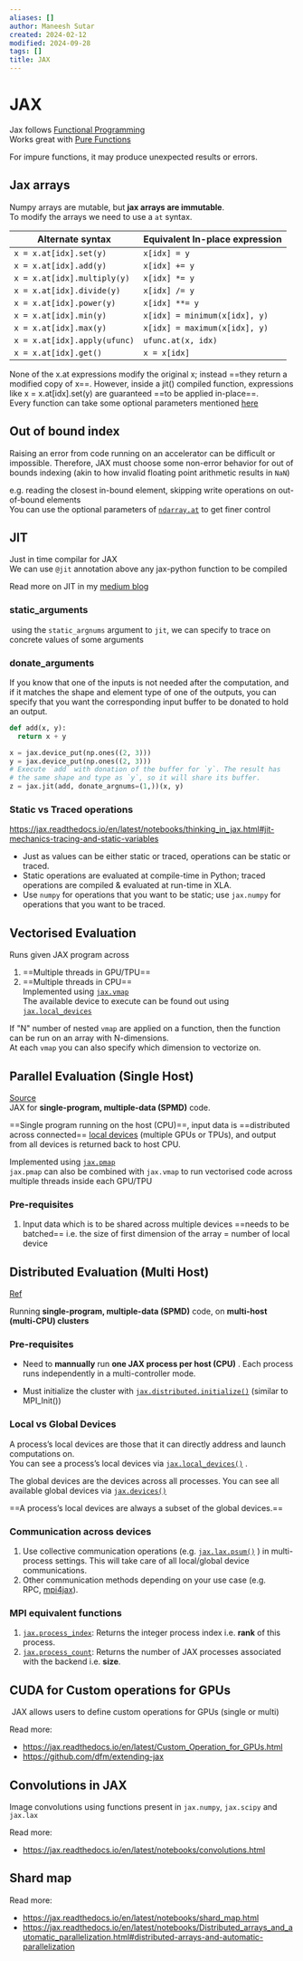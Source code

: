 ```yaml
---
aliases: []
author: Maneesh Sutar
created: 2024-02-12
modified: 2024-09-28
tags: []
title: JAX
---
```


# JAX

Jax follows [Functional Programming](../FunctionalProgramming/functional_programming.md)  
Works great with [Pure Functions](../FunctionalProgramming/pure_functions.md)

For impure functions, it may produce unexpected results or errors.

## Jax arrays

Numpy arrays are mutable, but **jax arrays are immutable**.  
To modify the arrays we need to use a `at` syntax.

|Alternate syntax|Equivalent In-place expression|
|----------------|------------------------------|
|`x = x.at[idx].set(y)`|`x[idx] = y`|
|`x = x.at[idx].add(y)`|`x[idx] += y`|
|`x = x.at[idx].multiply(y)`|`x[idx] *= y`|
|`x = x.at[idx].divide(y)`|`x[idx] /= y`|
|`x = x.at[idx].power(y)`|`x[idx] **= y`|
|`x = x.at[idx].min(y)`|`x[idx] = minimum(x[idx], y)`|
|`x = x.at[idx].max(y)`|`x[idx] = maximum(x[idx], y)`|
|`x = x.at[idx].apply(ufunc)`|`ufunc.at(x, idx)`|
|`x = x.at[idx].get()`|`x = x[idx]`|

None of the x.at expressions modify the original x; instead ==they return a modified copy of x==. However, inside a jit() compiled function, expressions like x = x.at\[idx\].set(y) are guaranteed ==to be applied in-place==.  
Every function can take some optional parameters mentioned [here](https://jax.readthedocs.io/en/latest/_autosummary/jax.numpy.ndarray.at.html)

## Out of bound index

Raising an error from code running on an accelerator can be difficult or impossible. Therefore, JAX must choose some non-error behavior for out of bounds indexing (akin to how invalid floating point arithmetic results in `NaN`)

e.g. reading the closest in-bound element, skipping write operations on out-of-bound elements  
You can use the optional parameters of [`ndarray.at`](https://jax.readthedocs.io/en/latest/_autosummary/jax.numpy.ndarray.at.html) to get finer control

## JIT

Just in time compilar for JAX  
We can use `@jit` annotation above any jax-python function to be compiled

Read more on JIT in my [medium blog](https://medium.com/e4r/feature-toggle-in-jax-109541290c68)

### static_arguments

 using the `static_argnums` argument to `jit`, we can specify to trace on concrete values of some arguments

### donate_arguments

If you know that one of the inputs is not needed after the computation, and if it matches the shape and element type of one of the outputs, you can specify that you want the corresponding input buffer to be donated to hold an output.

````py
def add(x, y):
  return x + y

x = jax.device_put(np.ones((2, 3)))
y = jax.device_put(np.ones((2, 3)))
# Execute `add` with donation of the buffer for `y`. The result has
# the same shape and type as `y`, so it will share its buffer.
z = jax.jit(add, donate_argnums=(1,))(x, y)
````

### Static vs Traced operations

<https://jax.readthedocs.io/en/latest/notebooks/thinking_in_jax.html#jit-mechanics-tracing-and-static-variables>

* Just as values can be either static or traced, operations can be static or traced.
* Static operations are evaluated at compile-time in Python; traced operations are compiled & evaluated at run-time in XLA.
* Use `numpy` for operations that you want to be static; use `jax.numpy` for operations that you want to be traced.

## Vectorised Evaluation

Runs given JAX program across

1. ==Multiple threads in GPU/TPU==
1. ==Multiple threads in CPU==  
   Implemented using [`jax.vmap`](https://jax.readthedocs.io/en/latest/_autosummary/jax.vmap.html)  
   The available device to execute can be found out using [`jax.local_devices`](https://jax.readthedocs.io/en/latest/_autosummary/jax.local_devices.html)

If "N" number of nested `vmap` are applied on a function, then the function can be run on an array with N-dimensions.  
At each `vmap` you can also specify which dimension to vectorize on.

## Parallel Evaluation (Single Host)

[Source](https://jax.readthedocs.io/en/latest/jax-101/06-parallelism.html)  
JAX for **single-program, multiple-data (SPMD)** code.

==Single program running on the host (CPU)==, input data is ==distributed across connected== [local devices](https://jax.readthedocs.io/en/latest/_autosummary/jax.local_devices.html) (multiple GPUs or TPUs), and output from all devices is returned back to host CPU.

Implemented using [`jax.pmap`](https://jax.readthedocs.io/en/latest/_autosummary/jax.pmap.html)  
`jax.pmap` can also be combined with `jax.vmap` to run vectorised code across multiple threads inside each GPU/TPU

### Pre-requisites

1. Input data which is to be shared across multiple devices ==needs to be batched== i.e. the size of first dimension of the array = number of local device

## Distributed Evaluation (Multi Host)

[Ref](https://jax.readthedocs.io/en/latest/multi_process.html)

Running **single-program, multiple-data (SPMD)** code, on **multi-host (multi-CPU) clusters**

### Pre-requisites

* Need to **mannually** run **one JAX process per host (CPU)** . Each process runs independently in a multi-controller mode.

* Must initialize the cluster with [`jax.distributed.initialize()`](https://jax.readthedocs.io/en/latest/_autosummary/jax.distributed.initialize.html#jax.distributed.initialize "jax.distributed.initialize") (similar to MPI_Init())

### Local vs Global Devices

A process’s local devices are those that it can directly address and launch computations on.  
You can see a process’s local devices via [`jax.local_devices()`](https://jax.readthedocs.io/en/latest/_autosummary/jax.local_devices.html#jax.local_devices "jax.local_devices") .

The global devices are the devices across all processes. You can see all available global devices via [`jax.devices()`](https://jax.readthedocs.io/en/latest/_autosummary/jax.devices.html#jax.devices "jax.devices")

==A process’s local devices are always a subset of the global devices.==

### Communication across devices

1. Use collective communication operations (e.g. [`jax.lax.psum()`](https://jax.readthedocs.io/en/latest/_autosummary/jax.lax.psum.html#jax.lax.psum "jax.lax.psum") ) in multi-process settings. This will take care of all local/global device communications.
1. Other communication methods depending on your use case (e.g. RPC, [mpi4jax](https://github.com/mpi4jax/mpi4jax)).

### MPI equivalent functions

1. [`jax.process_index`](https://jax.readthedocs.io/en/latest/_autosummary/jax.process_index.html#jax-process-index): Returns the integer process index i.e. **rank** of this process.
1. [`jax.process_count`](https://jax.readthedocs.io/en/latest/_autosummary/jax.process_count.html#jax-process-count): Returns the number of JAX processes associated with the backend i.e. **size**.

## CUDA for Custom operations for GPUs

 JAX allows users to define custom operations for GPUs (single or multi)

Read more:

* <https://jax.readthedocs.io/en/latest/Custom_Operation_for_GPUs.html>
* <https://github.com/dfm/extending-jax>

## Convolutions in JAX

Image convolutions using functions present in `jax.numpy`, `jax.scipy` and `jax.lax`

Read more:

* <https://jax.readthedocs.io/en/latest/notebooks/convolutions.html>

## Shard map

Read more:

* <https://jax.readthedocs.io/en/latest/notebooks/shard_map.html>
* <https://jax.readthedocs.io/en/latest/notebooks/Distributed_arrays_and_automatic_parallelization.html#distributed-arrays-and-automatic-parallelization>
